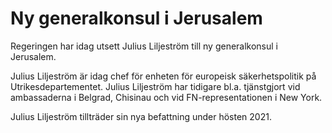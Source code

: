 # Ny generalkonsul i Jerusalem

Regeringen har idag utsett Julius Liljeström till ny generalkonsul i Jerusalem.

Julius Liljeström är idag chef för enheten för europeisk säkerhetspolitik på Utrikesdepartementet. Julius Liljeström har tidigare bl.a. tjänstgjort vid ambassaderna i Belgrad, Chisinau och vid FN-representationen i New York.

Julius Liljeström tillträder sin nya befattning under hösten 2021.

